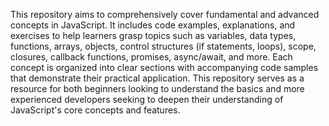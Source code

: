 This repository aims to comprehensively cover fundamental and advanced concepts in JavaScript. It includes code examples, explanations, and exercises to help learners grasp topics such as variables, data types, functions, arrays, objects, control structures (if statements, loops), scope, closures, callback functions, promises, async/await, and more. Each concept is organized into clear sections with accompanying code samples that demonstrate their practical application. This repository serves as a resource for both beginners looking to understand the basics and more experienced developers seeking to deepen their understanding of JavaScript's core concepts and features.
